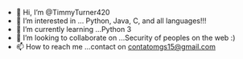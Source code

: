 - 👋 Hi, I’m @TimmyTurner420
- 👀 I’m interested in ... Python, Java, C, and all languages!!!
- 🌱 I’m currently learning ...Python 3
- 💞️ I’m looking to collaborate on ...Security of peoples on the web :)
- 📫 How to reach me ...contact on contatomgs15@gmail.com

<!---
TimmyTurner420/TimmyTurner420 is a ✨ special ✨ repository because its `README.md` (this file) appears on your GitHub profile.
You can click the Preview link to take a look at your changes.
--->
